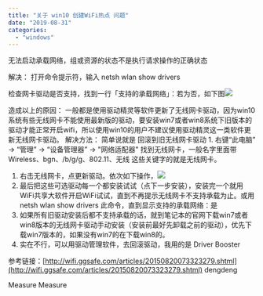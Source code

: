 ```yaml
---
title: "关于 win10 创建WiFi热点 问题"
date: "2019-08-31"
categories: 
  - "windows"
---
```


无法启动承载网络，组或资源的状态不是执行请求操作的正确状态

解决： 打开命令提示符，输入 netsh wlan show drivers

检查网卡驱动是否支持，找到一行「支持的承载网络」：若为否，如下图![](images/2FFFF60B@D3CE5141.25EE695D-300x125.png)

造成以上的原因： 一般都是使用驱动精灵等软件更新了无线网卡驱动，因为win10系统有些无线网卡不能使用最新版的驱动，要安装win7或者win8系统下旧版本的驱动才能正常开启wifi，所以使用win10的用户不建议使用驱动精灵这一类软件更新无线网卡驱动。 解决方法： 简单说就是 回滚到旧无线网卡驱动 1. 右键“此电脑” -> “管理” -> “设备管理器” -> "网络适配器" 找到无线网卡，一般名字里面带Wireless、bgn、/b/g/g、802.11、无线 这些关键字的就是无线网卡。

1. 右击无线网卡，点更新驱动。依次如下操作，![](images/3601FE08@B2FA2A3F.25EE695D-300x93.png)
2. 最后把这些可选驱动每一个都安装试试（点下一步安装），安装完一个就用WiFi共享大软件开启WiFi试试，直到不再提示无线网卡不支持承载为止。或用 netsh wlan show drivers 此命令，直到显示支持的承载网络：是
3. 如果所有旧驱动安装后都不支持承载的话，就到笔记本的官网下载win7或者win8版本的无线网卡驱动手动安装（安装前最好先卸载之前的驱动），优先下载win7版本的，如果没有win7的在下载win8的。
4. 实在不行，可以用驱动管理软件，去回滚驱动，我用的是 Driver Booster

参考链接：[http://wifi.ggsafe.com/articles/20150820073323279.shtml](http://wifi.ggsafe.com/articles/20150820073323279.shtml) dengdeng

Measure Measure

